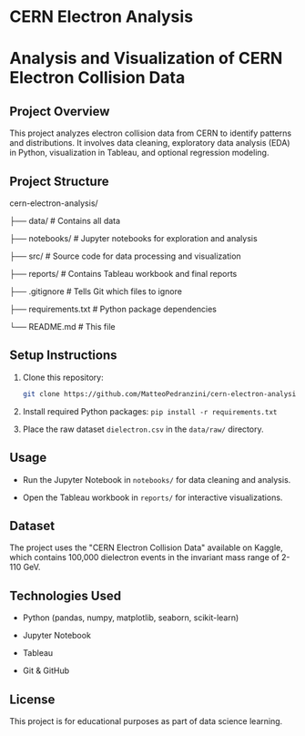# CERN Electron Analysis

# Analysis and Visualization of CERN Electron Collision Data



## Project Overview

This project analyzes electron collision data from CERN to identify patterns and distributions. It involves data cleaning, exploratory data analysis (EDA) in Python, visualization in Tableau, and optional regression modeling.



## Project Structure

cern-electron-analysis/

├── data/ # Contains all data

├── notebooks/ # Jupyter notebooks for exploration and analysis

├── src/ # Source code for data processing and visualization

├── reports/ # Contains Tableau workbook and final reports

├── .gitignore # Tells Git which files to ignore 

├── requirements.txt  # Python package dependencies

└── README.md # This file

## Setup Instructions

1. Clone this repository:
   ```bash
   git clone https://github.com/MatteoPedranzini/cern-electron-analysis.git

2. Install required Python packages: `pip install -r requirements.txt`

3. Place the raw dataset `dielectron.csv` in the `data/raw/` directory.



## Usage

- Run the Jupyter Notebook in `notebooks/` for data cleaning and analysis.

- Open the Tableau workbook in `reports/` for interactive visualizations.

## Dataset
The project uses the "CERN Electron Collision Data" available on Kaggle, which contains 100,000 dielectron events in the invariant mass range of 2-110 GeV.

## Technologies Used
- Python (pandas, numpy, matplotlib, seaborn, scikit-learn)

- Jupyter Notebook

- Tableau

- Git & GitHub

## License
This project is for educational purposes as part of data science learning.



